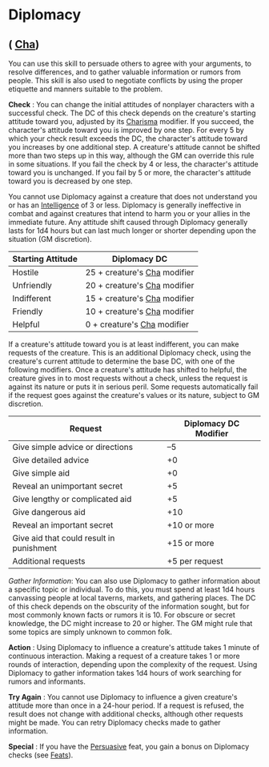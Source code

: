 # Diplomacy

## ( [Cha](../gettingStarted#_charisma-new))

You can use this skill to persuade others to agree with your arguments, to resolve differences, and to gather valuable information or rumors from people. This skill is also used to negotiate conflicts by using the proper etiquette and manners suitable to the problem.

**Check** : You can change the initial attitudes of nonplayer characters with a successful check. The DC of this check depends on the creature's starting attitude toward you, adjusted by its [Charisma](../gettingStarted#_charisma-new) modifier. If you succeed, the character's attitude toward you is improved by one step. For every 5 by which your check result exceeds the DC, the character's attitude toward you increases by one additional step. A creature's attitude cannot be shifted more than two steps up in this way, although the GM can override this rule in some situations. If you fail the check by 4 or less, the character's attitude toward you is unchanged. If you fail by 5 or more, the character's attitude toward you is decreased by one step.

You cannot use Diplomacy against a creature that does not understand you or has an [Intelligence](../gettingStarted#_intelligence) of 3 or less. Diplomacy is generally ineffective in combat and against creatures that intend to harm you or your allies in the immediate future. Any attitude shift caused through Diplomacy generally lasts for 1d4 hours but can last much longer or shorter depending upon the situation (GM discretion).

| Starting Attitude | Diplomacy DC |
| --- | --- |
| Hostile | 25 + creature's [Cha](../gettingStarted#_charisma-new) modifier |
| Unfriendly | 20 + creature's [Cha](../gettingStarted#_charisma-new) modifier |
| Indifferent | 15 + creature's [Cha](../gettingStarted#_charisma-new) modifier |
| Friendly | 10 + creature's [Cha](../gettingStarted#_charisma-new) modifier |
| Helpful | 0 + creature's [Cha](../gettingStarted#_charisma-new) modifier |

If a creature's attitude toward you is at least indifferent, you can make requests of the creature. This is an additional Diplomacy check, using the creature's current attitude to determine the base DC, with one of the following modifiers. Once a creature's attitude has shifted to helpful, the creature gives in to most requests without a check, unless the request is against its nature or puts it in serious peril. Some requests automatically fail if the request goes against the creature's values or its nature, subject to GM discretion.

| Request | Diplomacy DC Modifier |
| --- | --- |
| Give simple advice or directions | –5 |
| Give detailed advice | +0 |
| Give simple aid | +0 |
| Reveal an unimportant secret | +5 |
| Give lengthy or complicated aid | +5 |
| Give dangerous aid | +10 |
| Reveal an important secret | +10 or more |
| Give aid that could result in punishment | +15 or more |
| Additional requests | +5 per request |

_Gather Information_: You can also use Diplomacy to gather information about a specific topic or individual. To do this, you must spend at least 1d4 hours canvassing people at local taverns, markets, and gathering places. The DC of this check depends on the obscurity of the information sought, but for most commonly known facts or rumors it is 10. For obscure or secret knowledge, the DC might increase to 20 or higher. The GM might rule that some topics are simply unknown to common folk.

**Action** : Using Diplomacy to influence a creature's attitude takes 1 minute of continuous interaction. Making a request of a creature takes 1 or more rounds of interaction, depending upon the complexity of the request. Using Diplomacy to gather information takes 1d4 hours of work searching for rumors and informants.

**Try Again** : You cannot use Diplomacy to influence a given creature's attitude more than once in a 24-hour period. If a request is refused, the result does not change with additional checks, although other requests might be made. You can retry Diplomacy checks made to gather information.

**Special** : If you have the [Persuasive](../feats#_persuasive) feat, you gain a bonus on Diplomacy checks (see [Feats](../feats)).

